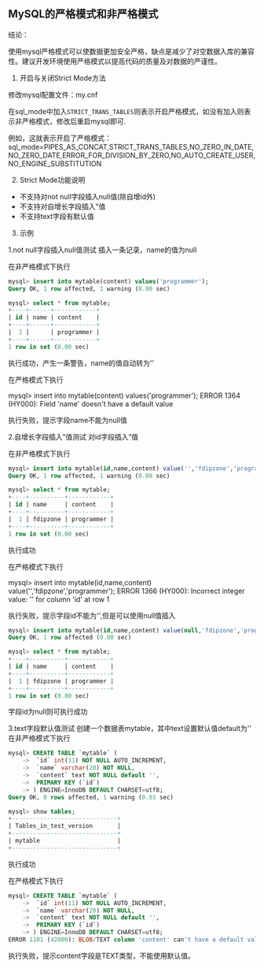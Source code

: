 ## MySQL的严格模式和非严格模式

结论：

使用mysql严格模式可以使数据更加安全严格，缺点是减少了对空数据入库的兼容性。建议开发环境使用严格模式以提高代码的质量及对数据的严谨性。



1.  开启与关闭Strict Mode方法

修改mysql配置文件：my.cnf

在sql_mode中加入`STRICT_TRANS_TABLES`则表示开启严格模式，如没有加入则表示非严格模式，修改后重启mysql即可.

例如，这就表示开启了严格模式：
sql_mode=PIPES_AS_CONCAT,STRICT_TRANS_TABLES,NO_ZERO_IN_DATE,NO_ZERO_DATE,ERROR_FOR_DIVISION_BY_ZERO,NO_AUTO_CREATE_USER,NO_ENGINE_SUBSTITUTION

2.  Strict Mode功能说明

-   不支持对not null字段插入null值(除自增id外)
-   不支持对自增长字段插入”值
-   不支持text字段有默认值

3.  示例

1.not null字段插入null值测试
插入一条记录，name的值为null

在非严格模式下执行

```sql
mysql> insert into mytable(content) values('programmer');
Query OK, 1 row affected, 1 warning (0.00 sec)

mysql> select * from mytable;
+----+------+------------+
| id | name | content    |
+----+------+------------+
|  1 |      | programmer |
+----+------+------------+
1 row in set (0.00 sec)
```

执行成功，产生一条警告，name的值自动转为''

在严格模式下执行

mysql> insert into mytable(content) values('programmer');
ERROR 1364 (HY000): Field 'name' doesn't have a default value

执行失败，提示字段name不能为null值

2.自增长字段插入”值测试
对id字段插入”值

在非严格模式下执行

```sql
mysql> insert into mytable(id,name,content) value('','fdipzone','programmer');
Query OK, 1 row affected, 1 warning (0.00 sec)

mysql> select * from mytable;
+----+----------+------------+
| id | name     | content    |
+----+----------+------------+
|  1 | fdipzone | programmer |
+----+----------+------------+
1 row in set (0.00 sec)
```



执行成功

在严格模式下执行

mysql> insert into mytable(id,name,content) value('','fdipzone','programmer');
ERROR 1366 (HY000): Incorrect integer value: '' for column 'id' at row 1

执行失败，提示字段id不能为'',但是可以使用null值插入

```sql
mysql> insert into mytable(id,name,content) value(null,'fdipzone','programmer');
Query OK, 1 row affected (0.00 sec)

mysql> select * from mytable;
+----+----------+------------+
| id | name     | content    |
+----+----------+------------+
|  1 | fdipzone | programmer |
+----+----------+------------+
1 row in set (0.00 sec)

```

 字段id为null则可执行成功 

3.text字段默认值测试
创建一个数据表mytable，其中text设置默认值default为''
在非严格模式下执行

```sql
mysql> CREATE TABLE `mytable` (
    ->  `id` int(11) NOT NULL AUTO_INCREMENT,
    ->  `name` varchar(20) NOT NULL,
    ->  `content` text NOT NULL default '',
    ->  PRIMARY KEY (`id`)
    -> ) ENGINE=InnoDB DEFAULT CHARSET=utf8;
Query OK, 0 rows affected, 1 warning (0.03 sec)

mysql> show tables;
+------------------------------+
| Tables_in_test_version       |
+------------------------------+
| mytable                      |
+------------------------------+

```

执行成功

在严格模式下执行

```sql
mysql> CREATE TABLE `mytable` (
    ->  `id` int(11) NOT NULL AUTO_INCREMENT,
    ->  `name` varchar(20) NOT NULL,
    ->  `content` text NOT NULL default '',
    ->  PRIMARY KEY (`id`)
    -> ) ENGINE=InnoDB DEFAULT CHARSET=utf8;
ERROR 1101 (42000): BLOB/TEXT column 'content' can't have a default value

```

 执行失败，提示content字段是TEXT类型，不能使用默认值。 